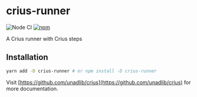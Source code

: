 # crius-runner

![Node CI](https://github.com/unadlib/crius/workflows/Node%20CI/badge.svg)
[![npm](https://img.shields.io/npm/v/crius-runner.svg)](https://www.npmjs.com/package/crius-runner)

A Crius runner with Crius steps

## Installation

```sh
yarn add -D crius-runner # or npm install -D crius-runner
```

Visit [https://github.com/unadlib/crius](https://github.com/unadlib/crius) for more documentation.
